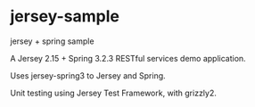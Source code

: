 jersey-sample
=============

jersey + spring sample

A Jersey 2.15 + Spring 3.2.3 RESTful services demo application.

Uses jersey-spring3 to Jersey and Spring.

Unit testing using Jersey Test Framework, with grizzly2.
